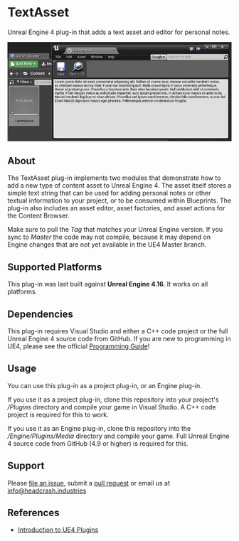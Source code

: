# TextAsset

Unreal Engine 4 plug-in that adds a text asset and editor for personal notes.

![Screenshot](Docs/screenshot.png)


## About

The TextAsset plug-in implements two modules that demonstrate how to add a new
type of content asset to Unreal Engine 4. The asset itself stores a simple text
string that can be used for adding personal notes or other textual information
to your project, or to be consumed within Blueprints. The plug-in also includes
an asset editor, asset factories, and asset actions for the Content Browser. 

Make sure to pull the *Tag* that matches your Unreal Engine version. If you sync
to *Master* the code may not compile, because it may depend on Engine changes
that are not yet available in the UE4 Master branch.

## Supported Platforms

This plug-in was last built against **Unreal Engine 4.16**. It works on all
platforms.


## Dependencies

This plug-in requires Visual Studio and either a C++ code project or the full
Unreal Engine 4 source code from GitHub. If you are new to programming in UE4,
please see the official [Programming Guide](https://docs.unrealengine.com/latest/INT/Programming/index.html)! 


## Usage

You can use this plug-in as a project plug-in, or an Engine plug-in.

If you use it as a project plug-in, clone this repository into your project's
*/Plugins* directory and compile your game in Visual Studio. A C++ code project
is required for this to work.

If you use it as an Engine plug-in, clone this repository into the
*/Engine/Plugins/Media* directory and compile your game. Full Unreal Engine 4
source code from GitHub (4.9 or higher) is required for this.


## Support

Please [file an issue](https://github.com/ue4plugins/TextAsset/issues),
submit a [pull request](https://github.com/ue4plugins/TextAsset/pulls?q=is%3Aopen+is%3Apr)
or email us at info@headcrash.industries


## References

* [Introduction to UE4 Plugins](https://wiki.unrealengine.com/An_Introduction_to_UE4_Plugins)
